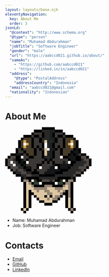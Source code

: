 ```yaml
---
layout: layouts/base.njk
eleventyNavigation:
  key: About Me
  order: 3
jsonLd: 
  "@context": "http://www.schema.org"
  "@type": "person"
  "name": "Muhamad Abdurahman"
  "jobTitle": "Software Engineer"
  "gender": "male"
  "url": "https://aabccd021.github.io/about/"
  "sameAs": 
    - "https://github.com/aabccd021"
    - "https://linked.in/in/aabccd021"
  "address": 
    "@type": "PostalAddress"
    "addressCountry": "Indonesia"
  "email": "aabccd021@gmail.com"
  "nationality": "Indonesian"
---
```

# About Me

<svg width="20em" height="20em" xmlns="http://www.w3.org/2000/svg" viewBox="0 -0.5 33 33" shape-rendering="crispEdges">
<path stroke="#000000" d="M14 0h5M11 1h3M19 1h3M10 2h1M14 2h1M18 2h1M22 2h1M7 3h3M11 3h2M14 3h1M18 3h1M20 3h2M23 3h3M6 4h1M10 4h1M13 4h1M19 4h1M22 4h1M26 4h1M5 5h1M10 5h1M13 5h1M19 5h1M22 5h1M27 5h1M5 6h1M10 6h1M14 6h1M18 6h1M22 6h1M27 6h1M5 7h1M10 7h1M12 7h1M14 7h1M18 7h1M20 7h1M22 7h1M27 7h1M4 8h1M6 8h1M11 8h1M13 8h1M19 8h1M21 8h1M26 8h1M28 8h1M4 9h1M7 9h1M11 9h1M14 9h1M18 9h1M21 9h1M25 9h1M28 9h1M2 10h2M6 10h1M8 10h1M11 10h1M14 10h1M18 10h1M21 10h1M24 10h1M26 10h1M29 10h2M1 11h1M4 11h2M9 11h2M14 11h1M18 11h1M22 11h2M27 11h2M31 11h1M0 12h1M4 12h2M8 12h1M15 12h1M17 12h1M24 12h1M27 12h2M32 12h1M0 13h1M5 13h1M7 13h1M14 13h1M16 13h1M18 13h1M25 13h2M32 13h1M0 14h1M6 14h1M12 14h2M19 14h2M25 14h1M32 14h1M1 15h1M7 15h1M12 15h1M20 15h1M24 15h1M31 15h1M2 16h1M8 16h2M11 16h1M21 16h3M30 16h1M3 17h1M10 17h3M19 17h3M29 17h1M4 18h2M13 18h6M27 18h2M6 19h1M8 19h5M20 19h5M26 19h1M6 20h1M9 20h1M12 20h2M19 20h2M23 20h1M26 20h1M7 21h1M10 21h1M14 21h5M22 21h1M25 21h1M7 22h1M11 22h4M18 22h4M25 22h1M7 23h1M25 23h1M7 24h1M9 24h1M23 24h1M25 24h1M7 25h1M9 25h2M22 25h2M25 25h1M7 26h1M9 26h1M11 26h1M15 26h1M17 26h1M21 26h1M23 26h1M25 26h1M7 27h1M9 27h1M12 27h1M20 27h1M23 27h1M25 27h1M7 28h1M9 28h1M13 28h2M18 28h2M23 28h1M25 28h1M7 29h1M9 29h1M15 29h3M23 29h1M25 29h1M7 30h1M9 30h1M23 30h1M25 30h1M6 31h1M8 31h1M24 31h1M26 31h1M7 32h1M25 32h1" />
<path stroke="#282828" d="M14 1h3M15 2h2M15 3h2M14 4h3M14 5h1M17 5h1M16 6h1M16 7h1M14 8h1M16 9h1M15 11h2M3 12h1M16 12h1M29 12h1M4 13h1M27 13h4M4 14h2M26 14h4M5 15h2M25 15h3M4 16h1M7 16h1M24 16h5M4 17h2M8 17h2M22 17h5M6 18h2M10 18h3M19 18h7M7 19h1M13 19h7M25 19h1M17 20h1" />
<path stroke="#1d2021" d="M17 1h2M17 2h1M17 3h1M17 4h2M16 5h1M18 5h1M17 6h1M17 7h1M17 8h2M17 9h1M16 10h2M17 11h1" />
<path stroke="#3c3836" d="M11 2h3M19 2h3M10 3h1M13 3h1M19 3h1M22 3h1M11 4h2M20 4h2M11 5h2M20 5h2M11 6h3M19 6h3M11 7h1M13 7h1M19 7h1M21 7h1M5 8h1M12 8h1M20 8h1M5 9h2M12 9h2M19 9h2M7 10h1M12 10h2M19 10h2M28 10h1M7 11h2M11 11h3M19 11h2M7 12h1M9 12h6M18 12h6M9 13h5M15 13h1M17 13h1M19 13h3M23 13h1M8 14h4M14 14h4M10 15h2M14 15h3M10 16h1M12 16h4M13 17h2" />
<path stroke="#d4be98" d="M15 5h1M15 8h1M15 9h1M15 10h1" />
<path stroke="#ffffff" d="M7 6h1M15 6h1M25 6h1M15 7h1M16 8h1M6 11h1M21 11h1M2 13h1M8 13h1M24 13h1M3 14h1M13 15h1M19 15h1M10 20h1M22 20h1M13 21h1M19 21h1" />
<path stroke="#141617" d="M27 8h1M26 9h2M4 10h2M25 10h1M27 10h1M24 11h3M6 12h1M25 12h2M6 13h1M22 13h1M7 14h1M18 14h1M21 14h4M8 15h2M17 15h2M21 15h3M16 16h5M15 17h4" />
<path stroke="#504945" d="M2 11h2M29 11h2M1 12h2M30 12h2M1 13h1M3 13h1M31 13h1M1 14h2M30 14h2M2 15h3M28 15h3M3 16h1M5 16h2M29 16h1M6 17h2M27 17h2M8 18h2M26 18h1M14 20h3M18 20h1" />
<path stroke="#928374" d="M7 20h2M24 20h2M9 21h1M23 21h2M10 22h1M15 22h3M22 22h1M24 22h1M11 23h5M19 23h3M24 23h1M12 24h1M15 24h2M20 24h1M22 24h1M24 24h1M16 25h2M21 25h1M24 25h1M19 26h2M24 26h1M16 27h1M18 27h2M25 31h1" />
<path stroke="#ddc7a1" d="M8 21h1M8 22h2M23 22h1M8 23h3M16 23h3M22 23h2M8 24h1M10 24h2M13 24h2M17 24h3M21 24h1M8 25h1M11 25h5M18 25h3M8 26h1M12 26h3M16 26h1M18 26h1M8 27h1M13 27h3M17 27h1M24 27h1M8 28h1M15 28h3M24 28h1M8 29h1M24 29h1M8 30h1M24 30h1M7 31h1" />
<path stroke="#473c29" d="M7 4h3M23 4h3M6 5h1M8 5h2M23 5h2M26 5h1M6 6h1M9 6h1M23 6h1M26 6h1M6 7h1M8 7h2M23 7h2M26 7h1M7 8h4M22 8h4M8 9h3M22 9h3M9 10h2M22 10h2" />
<path stroke="#d8a657" d="M7 5h1M25 5h1M8 6h1M24 6h1M7 7h1M25 7h1" />
<path stroke="#32361a" d="M11 20h1M21 20h1" />
<path stroke="#333e34" d="M11 21h2M20 21h2" />
</svg>

- Name: Muhamad Abdurahman
- Job: Software Engineer

# Contacts

- [Email](mailto:aabccd021@gmail.com)
- [GitHub](https://github.com/aabccd021)
- [LinkedIn](https://linked.in/in/aabccd021)


